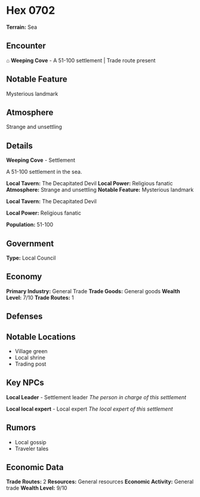 # Hex 0702

**Terrain:** Sea

## Encounter
⌂ **Weeping Cove** - A 51-100 settlement | Trade route present

## Notable Feature
Mysterious landmark

## Atmosphere
Strange and unsettling

## Details
**Weeping Cove** - Settlement

A 51-100 settlement in the sea.

**Local Tavern:** The Decapitated Devil
**Local Power:** Religious fanatic
**Atmosphere:** Strange and unsettling
**Notable Feature:** Mysterious landmark

**Local Tavern:** The Decapitated Devil

**Local Power:** Religious fanatic

**Population:** 51-100

## Government
**Type:** Local Council

## Economy
**Primary Industry:** General Trade
**Trade Goods:** General goods
**Wealth Level:** 7/10
**Trade Routes:** 1

## Defenses

## Notable Locations
- Village green
- Local shrine
- Trading post

## Key NPCs
**Local Leader** - Settlement leader
*The person in charge of this settlement*

**Local local expert** - Local expert
*The local expert of this settlement*

## Rumors
- Local gossip
- Traveler tales

## Economic Data
**Trade Routes:** 2
**Resources:** General resources
**Economic Activity:** General trade
**Wealth Level:** 9/10
